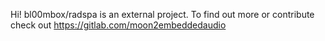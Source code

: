 Hi! bl00mbox/radspa is an external project. To find out more or contribute check out https://gitlab.com/moon2embeddedaudio
